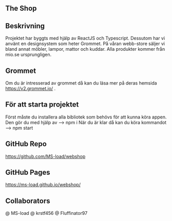 ## The Shop
 
## Beskrivning 

 Projektet har byggts med hjälp av ReactJS och Typescript. Dessutom har vi använt en  designsystem som heter Grommet. På våran webb-store säljer vi bland annat möbler, lampor, mattor och kuddar. Alla produkter kommer från mio.se ursprungligen. 

## Grommet

Om du är intresserad av grommet då kan du läsa mer på deras hemsida https://v2.grommet.io/  .

## För att starta projektet

Först måste du installera alla bibliotek som behövs för att kunna köra appen. Den gör du med hjälp av --> npm i 
När du är klar då kan du köra kommandot --> npm start

## GitHub Repo

https://github.com/MS-load/webshop

## GitHub Pages

https://ms-load.github.io/webshop/


## Collaborators
 @ MS-load
 @ krstf456
 @ Fluffinator97